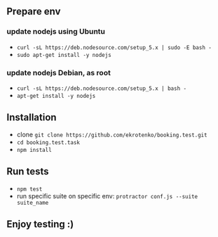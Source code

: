 ## Prepare env
### update nodejs using Ubuntu
- `curl -sL https://deb.nodesource.com/setup_5.x | sudo -E bash -`
- `sudo apt-get install -y nodejs`

### update nodejs Debian, as root
- `curl -sL https://deb.nodesource.com/setup_5.x | bash -`
- `apt-get install -y nodejs`

## Installation
- clone `git clone https://github.com/ekrotenko/booking.test.git`
- `cd booking.test.task`
- `npm install`

## Run tests

- `npm test`
- run specific suite on specific env: `protractor conf.js --suite suite_name`

## Enjoy testing :)